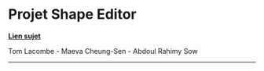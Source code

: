 # Projet Shape Editor

**[Lien sujet](https://moodle1.u-bordeaux.fr/mod/page/view.php?id=615412)**

Tom Lacombe - Maeva Cheung-Sen - Abdoul Rahimy Sow

____


